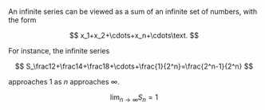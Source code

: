 
An infinite series can be viewed as a sum of an infinite set of numbers, with the form

$$
x_1+x_2+\cdots+x_n+\cdots\text.
$$

For instance, the infinite series

$$
S_\frac12+\frac14+\frac18+\cdots+\frac{1}{2^n}=\frac{2^n-1}{2^n}
$$

approaches $1$ as $n$ approaches $\infty$.

$$
\lim_{n\to\infty}{S_n}=1
$$
